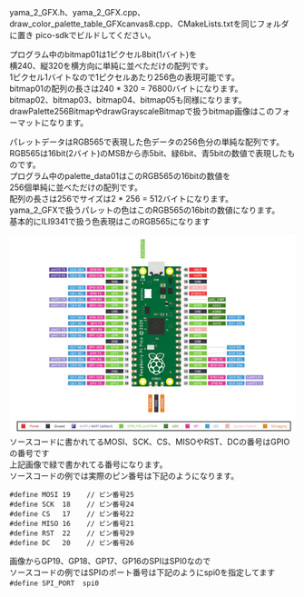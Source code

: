 yama_2_GFX.h、yama_2_GFX.cpp、draw_color_palette_table_GFXcanvas8.cpp、CMakeLists.txtを同じフォルダに置き pico-sdkでビルドしてください。  
  
プログラム中のbitmap01は1ピクセル8bit(1バイト)を  
横240、縦320を横方向に単純に並べただけの配列です。  
1ピクセル1バイトなので1ピクセルあたり256色の表現可能です。  
bitmap01の配列の長さは240 * 320 = 76800バイトになります。  
bitmap02、bitmap03、bitmap04、bitmap05も同様になります。  
drawPalette256BitmapやdrawGrayscaleBitmapで扱うbitmap画像はこのフォーマットになります。  
  
パレットデータはRGB565で表現した色データの256色分の単純な配列です。  
RGB565は16bit(2バイト)のMSBから赤5bit、緑6bit、青5bitの数値で表現したものです。  
プログラム中のpalette_data01はこのRGB565の16bitの数値を  
256個単純に並べただけの配列です。  
配列の長さは256でサイズは2 * 256 = 512バイトになります。  
yama_2_GFXで扱うパレットの色はこのRGB565の16bitの数値になります。  
基本的にILI9341で扱う色表現はこのRGB565になります  
  
![pico pinout](https://github.com/yamayamaru/yama_2_GFX/blob/main/img/raspberrypipicopinout.jpg)  
ソースコードに書かれてるMOSI、SCK、CS、MISOやRST、DCの番号はGPIOの番号です  
上記画像で緑で書かれてる番号になります。  
ソースコードの例では実際のピン番号は下記のようになります。  
  
    #define MOSI 19    // ピン番号25
    #define SCK  18    // ピン番号24
    #define CS   17    // ピン番号22
    #define MISO 16    // ピン番号21
    #define RST  22    // ピン番号29
    #define DC   20    // ピン番号26
  
画像からGP19、GP18、GP17、GP16のSPIはSPI0なので  
ソースコードの例ではSPIのポート番号は下記のようにspi0を指定してます  
`#define SPI_PORT  spi0`
